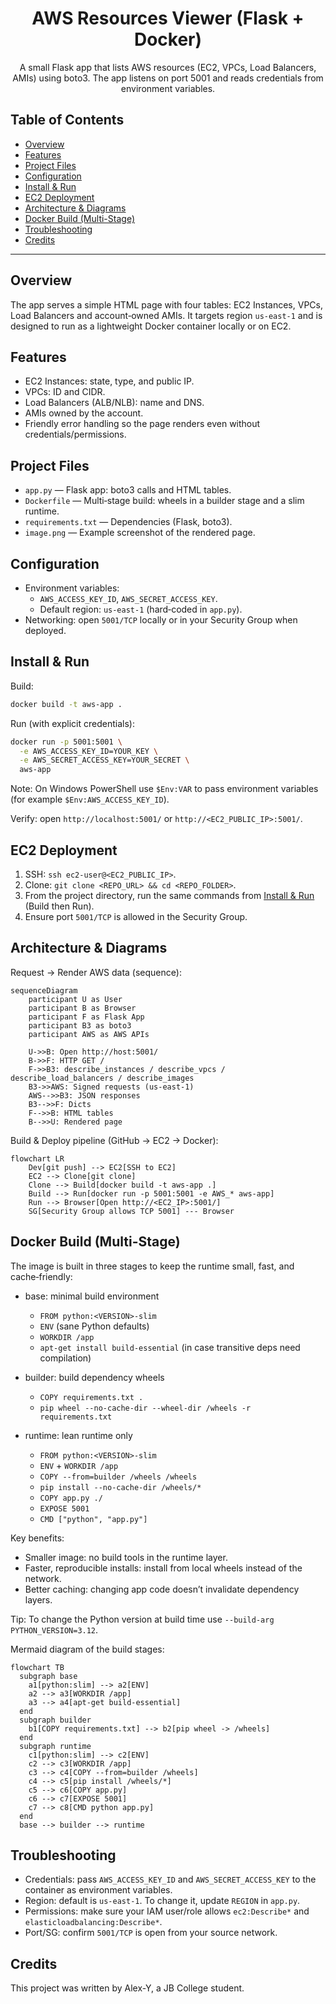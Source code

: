 <div align="center">

# AWS Resources Viewer (Flask + Docker)

A small Flask app that lists AWS resources (EC2, VPCs, Load Balancers, AMIs) using boto3. The app listens on port 5001 and reads credentials from environment variables.

</div>

## Table of Contents
- [Overview](#overview)
- [Features](#features)
- [Project Files](#project-files)
- [Configuration](#configuration)
- [Install & Run](#install--run)
- [EC2 Deployment](#ec2-deployment)
- [Architecture & Diagrams](#architecture--diagrams)
- [Docker Build (Multi-Stage)](#docker-build-multi-stage)
- [Troubleshooting](#troubleshooting)
- [Credits](#credits)

---

## Overview
The app serves a simple HTML page with four tables: EC2 Instances, VPCs, Load Balancers and account‑owned AMIs. It targets region `us-east-1` and is designed to run as a lightweight Docker container locally or on EC2.

## Features
- EC2 Instances: state, type, and public IP.
- VPCs: ID and CIDR.
- Load Balancers (ALB/NLB): name and DNS.
- AMIs owned by the account.
- Friendly error handling so the page renders even without credentials/permissions.

## Project Files
- `app.py` — Flask app: boto3 calls and HTML tables.
- `Dockerfile` — Multi‑stage build: wheels in a builder stage and a slim runtime.
- `requirements.txt` — Dependencies (Flask, boto3).
- `image.png` — Example screenshot of the rendered page.

## Configuration
- Environment variables:
  - `AWS_ACCESS_KEY_ID`, `AWS_SECRET_ACCESS_KEY`.
  - Default region: `us-east-1` (hard‑coded in `app.py`).
- Networking: open `5001/TCP` locally or in your Security Group when deployed.

## Install & Run

Build:

```bash
docker build -t aws-app .
```

Run (with explicit credentials):

```bash
docker run -p 5001:5001 \
  -e AWS_ACCESS_KEY_ID=YOUR_KEY \
  -e AWS_SECRET_ACCESS_KEY=YOUR_SECRET \
  aws-app
```

Note: On Windows PowerShell use `$Env:VAR` to pass environment variables (for example `$Env:AWS_ACCESS_KEY_ID`).

Verify: open `http://localhost:5001/` or `http://<EC2_PUBLIC_IP>:5001/`.

## EC2 Deployment
1. SSH: `ssh ec2-user@<EC2_PUBLIC_IP>`.
2. Clone: `git clone <REPO_URL> && cd <REPO_FOLDER>`.
3. From the project directory, run the same commands from [Install & Run](#install--run) (Build then Run).
4. Ensure port `5001/TCP` is allowed in the Security Group.

## Architecture & Diagrams

Request → Render AWS data (sequence):

```mermaid
sequenceDiagram
    participant U as User
    participant B as Browser
    participant F as Flask App
    participant B3 as boto3
    participant AWS as AWS APIs

    U->>B: Open http://host:5001/
    B->>F: HTTP GET /
    F->>B3: describe_instances / describe_vpcs / describe_load_balancers / describe_images
    B3->>AWS: Signed requests (us-east-1)
    AWS-->>B3: JSON responses
    B3-->>F: Dicts
    F-->>B: HTML tables
    B-->>U: Rendered page
```

Build & Deploy pipeline (GitHub → EC2 → Docker):

```mermaid
flowchart LR
    Dev[git push] --> EC2[SSH to EC2]
    EC2 --> Clone[git clone]
    Clone --> Build[docker build -t aws-app .]
    Build --> Run[docker run -p 5001:5001 -e AWS_* aws-app]
    Run --> Browser[Open http://<EC2_IP>:5001/]
    SG[Security Group allows TCP 5001] --- Browser
```

## Docker Build (Multi-Stage)

The image is built in three stages to keep the runtime small, fast, and cache‑friendly:

- base: minimal build environment
  - `FROM python:<VERSION>-slim`
  - `ENV` (sane Python defaults)
  - `WORKDIR /app`
  - `apt-get install build-essential` (in case transitive deps need compilation)

- builder: build dependency wheels
  - `COPY requirements.txt .`
  - `pip wheel --no-cache-dir --wheel-dir /wheels -r requirements.txt`

- runtime: lean runtime only
  - `FROM python:<VERSION>-slim`
  - `ENV` + `WORKDIR /app`
  - `COPY --from=builder /wheels /wheels`
  - `pip install --no-cache-dir /wheels/*`
  - `COPY app.py ./`
  - `EXPOSE 5001`
  - `CMD ["python", "app.py"]`

Key benefits:
- Smaller image: no build tools in the runtime layer.
- Faster, reproducible installs: install from local wheels instead of the network.
- Better caching: changing app code doesn’t invalidate dependency layers.

Tip: To change the Python version at build time use `--build-arg PYTHON_VERSION=3.12`.

Mermaid diagram of the build stages:

```mermaid
flowchart TB
  subgraph base
    a1[python:slim] --> a2[ENV]
    a2 --> a3[WORKDIR /app]
    a3 --> a4[apt-get build-essential]
  end
  subgraph builder
    b1[COPY requirements.txt] --> b2[pip wheel -> /wheels]
  end
  subgraph runtime
    c1[python:slim] --> c2[ENV]
    c2 --> c3[WORKDIR /app]
    c3 --> c4[COPY --from=builder /wheels]
    c4 --> c5[pip install /wheels/*]
    c5 --> c6[COPY app.py]
    c6 --> c7[EXPOSE 5001]
    c7 --> c8[CMD python app.py]
  end
  base --> builder --> runtime
```

## Troubleshooting
- Credentials: pass `AWS_ACCESS_KEY_ID` and `AWS_SECRET_ACCESS_KEY` to the container as environment variables.
- Region: default is `us-east-1`. To change it, update `REGION` in `app.py`.
- Permissions: make sure your IAM user/role allows `ec2:Describe*` and `elasticloadbalancing:Describe*`.
- Port/SG: confirm `5001/TCP` is open from your source network.

## Credits
This project was written by Alex-Y, a JB College student.
